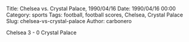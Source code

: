 Title: Chelsea vs. Crystal Palace, 1990/04/16
Date: 1990/04/16 00:00
Category: sports
Tags: football, football scores, Chelsea, Crystal Palace
Slug: chelsea-vs-crystal-palace
Author: carbonero


Chelsea 3 - 0 Crystal Palace
